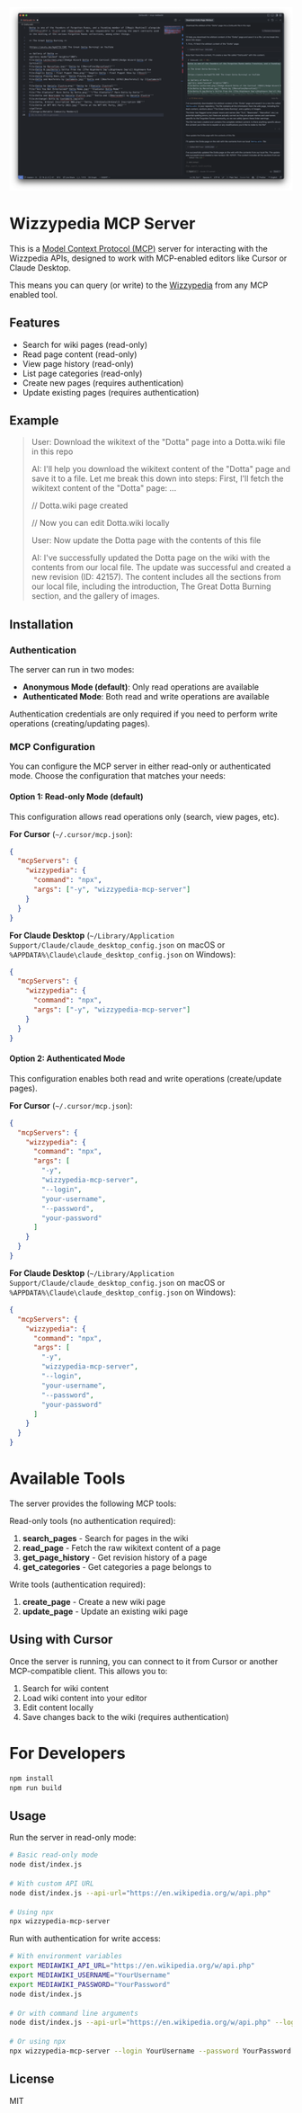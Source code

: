 ![Wizzypedia MCP Server](doc/img/img.png)

# Wizzypedia MCP Server

This is a [Model Context Protocol (MCP)](https://github.com/anthropics/anthropic-cookbook/tree/main/tools_and_apis/mcp) server for interacting with the Wizzpedia APIs, designed to work with MCP-enabled editors like Cursor or Claude Desktop.

This means you can query (or write) to the [Wizzypedia](https://wizzypedia.forgottenrunes.com/Main_Page) from any MCP enabled tool.

## Features

- Search for wiki pages (read-only)
- Read page content (read-only)
- View page history (read-only)
- List page categories (read-only)
- Create new pages (requires authentication)
- Update existing pages (requires authentication)

## Example

> User: Download the wikitext of the "Dotta" page into a Dotta.wiki file in this repo
>
> AI: I'll help you download the wikitext content of the "Dotta" page and save it to a file. Let me break this down into steps:
> First, I'll fetch the wikitext content of the "Dotta" page: ...
>
> // Dotta.wiki page created
>
> // Now you can edit Dotta.wiki locally
>
> User: Now update the Dotta page with the contents of this file
>
> AI: I've successfully updated the Dotta page on the wiki with the contents from our local file. The update was successful and created a new revision (ID: 42157). The content includes all the sections from our local file, including the introduction, The Great Dotta Burning section, and the gallery of images.

## Installation

### Authentication

The server can run in two modes:

- **Anonymous Mode (default)**: Only read operations are available
- **Authenticated Mode**: Both read and write operations are available

Authentication credentials are only required if you need to perform write operations (creating/updating pages).

### MCP Configuration

You can configure the MCP server in either read-only or authenticated mode. Choose the configuration that matches your needs:

#### Option 1: Read-only Mode (default)

This configuration allows read operations only (search, view pages, etc).

**For Cursor** (`~/.cursor/mcp.json`):

```json
{
  "mcpServers": {
    "wizzypedia": {
      "command": "npx",
      "args": ["-y", "wizzypedia-mcp-server"]
    }
  }
}
```

**For Claude Desktop** (`~/Library/Application Support/Claude/claude_desktop_config.json` on macOS or `%APPDATA%\Claude\claude_desktop_config.json` on Windows):

```json
{
  "mcpServers": {
    "wizzypedia": {
      "command": "npx",
      "args": ["-y", "wizzypedia-mcp-server"]
    }
  }
}
```

#### Option 2: Authenticated Mode

This configuration enables both read and write operations (create/update pages).

**For Cursor** (`~/.cursor/mcp.json`):

```json
{
  "mcpServers": {
    "wizzypedia": {
      "command": "npx",
      "args": [
        "-y",
        "wizzypedia-mcp-server",
        "--login",
        "your-username",
        "--password",
        "your-password"
      ]
    }
  }
}
```

**For Claude Desktop** (`~/Library/Application Support/Claude/claude_desktop_config.json` on macOS or `%APPDATA%\Claude\claude_desktop_config.json` on Windows):

```json
{
  "mcpServers": {
    "wizzypedia": {
      "command": "npx",
      "args": [
        "-y",
        "wizzypedia-mcp-server",
        "--login",
        "your-username",
        "--password",
        "your-password"
      ]
    }
  }
}
```

# Available Tools

The server provides the following MCP tools:

Read-only tools (no authentication required):

1. **search_pages** - Search for pages in the wiki
2. **read_page** - Fetch the raw wikitext content of a page
3. **get_page_history** - Get revision history of a page
4. **get_categories** - Get categories a page belongs to

Write tools (authentication required):

1. **create_page** - Create a new wiki page
2. **update_page** - Update an existing wiki page

## Using with Cursor

Once the server is running, you can connect to it from Cursor or another MCP-compatible client. This allows you to:

1. Search for wiki content
2. Load wiki content into your editor
3. Edit content locally
4. Save changes back to the wiki (requires authentication)

# For Developers

```bash
npm install
npm run build
```

## Usage

Run the server in read-only mode:

```bash
# Basic read-only mode
node dist/index.js

# With custom API URL
node dist/index.js --api-url="https://en.wikipedia.org/w/api.php"

# Using npx
npx wizzypedia-mcp-server
```

Run with authentication for write access:

```bash
# With environment variables
export MEDIAWIKI_API_URL="https://en.wikipedia.org/w/api.php"
export MEDIAWIKI_USERNAME="YourUsername"
export MEDIAWIKI_PASSWORD="YourPassword"
node dist/index.js

# Or with command line arguments
node dist/index.js --api-url="https://en.wikipedia.org/w/api.php" --login="YourUsername" --password="YourPassword"

# Or using npx
npx wizzypedia-mcp-server --login YourUsername --password YourPassword
```

## License

MIT
